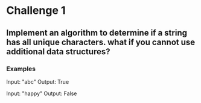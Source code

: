 # Challenge 1

## Implement an algorithm to determine if a string has all unique characters. what if you cannot use additional data structures?

### Examples

Input: "abc"
Output: True

Input: "happy"
Output: False
